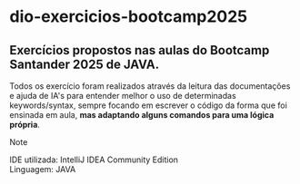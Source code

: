 # dio-exercicios-bootcamp2025
## Exercícios propostos nas aulas do Bootcamp Santander 2025 de JAVA.  
Todos os exercício foram realizados através da leitura das documentações e ajuda de IA's para entender melhor o uso de determinadas keywords/syntax, sempre focando em escrever o código da forma que foi ensinada em aula, **mas adaptando alguns comandos para uma lógica própria**.

> [!NOTE]
> IDE utilizada: IntelliJ IDEA Community Edition\
> Linguagem: JAVA
